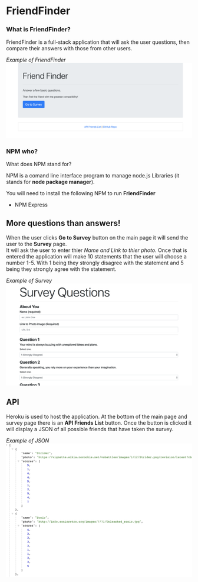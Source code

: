# FriendFinder

### What is FriendFinder?
FriendFinder is a full-stack application that will ask the user questions, then compare their answers with those from other users. 

_Example of FriendFinder_
![Example of FriendFinder](/images/ffindex.png)

### NPM who?
What does NPM stand for?

NPM is a comand line interface program to manage node.js Libraries (it stands for **node package manager**).

You will need to install the following NPM to run **FriendFinder**
* NPM Express

## More questions than answers!
When the user clicks **Go to Survey** button on the main page it will send the user to the **Survey** page.  
It will ask the user to enter thier _Name and Link to thier photo_.
Once that is entered the application will make 10 statements that the user will choose a number 1-5.  With 1 being they strongly disagree with the statement and 5 being they strongly agree with the statement.

_Example of Survey_
![Example of Survey page](/images/ffsurvey.png)

## API
Heroku is used to host the application.  At the bottom of the main page and survey page there is an **API Friends List** button.
Once the button is clicked it will display a JSON of all possible friends that have taken the survey.

_Example of JSON_
![Example of JSON return](/images/ffapi.png)